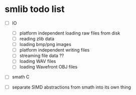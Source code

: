 # smlib todo list
- [ ] IO
    - [ ] platform independent loading raw files from disk
    - [ ] reading zlib data
    - [ ] loading bmp/png images
    - [ ] platform independent writing files
    - [ ] streaming file data ??
    - [ ] loading WAV files
    - [ ] loading Wavefront OBJ files
- [ ] smath C
- [ ] separate SIMD abstractions from smath into its own thing

